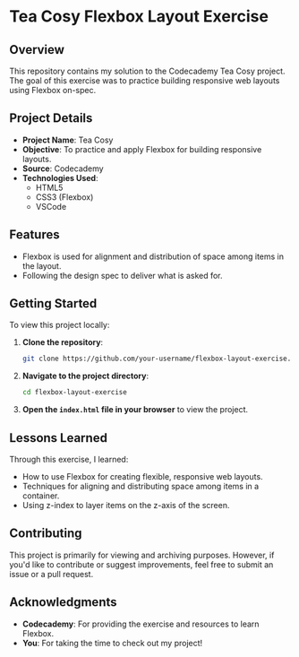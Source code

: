 # Tea Cosy Flexbox Layout Exercise

## Overview

This repository contains my solution to the Codecademy Tea Cosy project. The goal of this exercise was to practice building responsive web layouts using Flexbox on-spec.

## Project Details

- **Project Name**: Tea Cosy
- **Objective**: To practice and apply Flexbox for building responsive layouts.
- **Source**: Codecademy
- **Technologies Used**:
  - HTML5
  - CSS3 (Flexbox)
  - VSCode

## Features

- Flexbox is used for alignment and distribution of space among items in the layout.
- Following the design spec to deliver what is asked for.

## Getting Started

To view this project locally:

1. **Clone the repository**:
    ```bash
    git clone https://github.com/your-username/flexbox-layout-exercise.git
    ```

2. **Navigate to the project directory**:
    ```bash
    cd flexbox-layout-exercise
    ```

3. **Open the `index.html` file in your browser** to view the project.

## Lessons Learned

Through this exercise, I learned:

- How to use Flexbox for creating flexible, responsive web layouts.
- Techniques for aligning and distributing space among items in a container.
- Using z-index to layer items on the z-axis of the screen.

## Contributing

This project is primarily for viewing and archiving purposes. However, if you'd like to contribute or suggest improvements, feel free to submit an issue or a pull request.

## Acknowledgments

- **Codecademy**: For providing the exercise and resources to learn Flexbox.
- **You**: For taking the time to check out my project!
